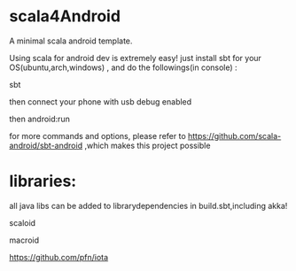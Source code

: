 # scala4Android

A minimal scala android template.

Using scala for android dev is extremely easy! just install sbt for your OS(ubuntu,arch,windows) , and do the followings(in console) :

sbt

then connect your phone with usb debug enabled

then android:run

for more commands and options, please refer to https://github.com/scala-android/sbt-android ,which makes this project possible


# libraries:
all java libs can be added to librarydependencies in build.sbt,including akka!

scaloid

macroid

https://github.com/pfn/iota

